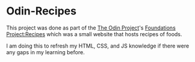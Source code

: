 # Odin-Recipes

This project was done as part of the [The Odin Project](https://www.theodinproject.com/)'s [Foundations Project:Recipes](https://www.theodinproject.com/lessons/foundations-recipes) which was a small website that hosts recipes of foods.

I am doing this to refresh my HTML, CSS, and JS knowledge if there were any gaps in my learning before.